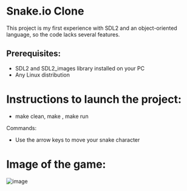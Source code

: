 # Snake.io Clone
This project is my first experience with SDL2 and an object-oriented language, so the code lacks several features.
## Prerequisites:
- SDL2 and SDL2_images library installed on your PC
- Any Linux distribution

# Instructions to launch the project:
- make clean, make , make run
    
Commands:
- Use the arrow keys to move your snake character
# Image of the game:
![image](https://github.com/user-attachments/assets/a6111a0c-9219-45a5-9696-2af5d0276655)
